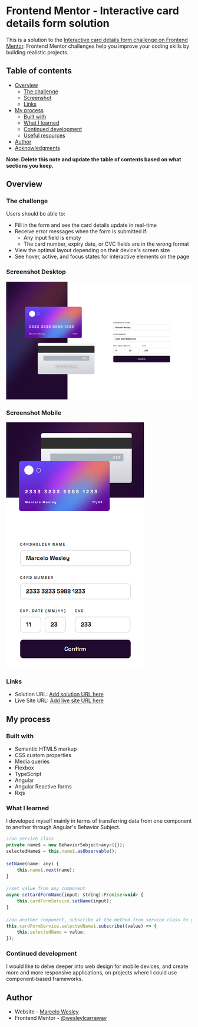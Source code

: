 # Frontend Mentor - Interactive card details form solution

This is a solution to the [Interactive card details form challenge on Frontend Mentor](https://www.frontendmentor.io/challenges/interactive-card-details-form-XpS8cKZDWw). Frontend Mentor challenges help you improve your coding skills by building realistic projects. 

## Table of contents

- [Overview](#overview)
  - [The challenge](#the-challenge)
  - [Screenshot](#screenshot)
  - [Links](#links)
- [My process](#my-process)
  - [Built with](#built-with)
  - [What I learned](#what-i-learned)
  - [Continued development](#continued-development)
  - [Useful resources](#useful-resources)
- [Author](#author)
- [Acknowledgments](#acknowledgments)

**Note: Delete this note and update the table of contents based on what sections you keep.**

## Overview

### The challenge

Users should be able to:

- Fill in the form and see the card details update in real-time
- Receive error messages when the form is submitted if:
  - Any input field is empty
  - The card number, expiry date, or CVC fields are in the wrong format
- View the optimal layout depending on their device's screen size
- See hover, active, and focus states for interactive elements on the page

### Screenshot Desktop

![](./src/assets/screenshot.png)

 <h3>Screenshot Mobile</h3>

![](./src/assets/screenshot-mobile.png)

### Links

- Solution URL: [Add solution URL here](https://your-solution-url.com)
- Live Site URL: [Add live site URL here](https://your-live-site-url.com)

## My process

### Built with

- Semantic HTML5 markup
- CSS custom properties
- Media queries
- Flexbox
- TypeScript
- Angular
- Angular Reactive forms
- Rxjs

### What I learned

I developed myself mainly in terms of transferring data from one component to another through Angular's Behavior Subject.

```js
//on service class
private name$ = new BehaviorSubject<any>({});
selectedName$ = this.name$.asObservable();

setName(name: any) {
	this.name$.next(name);
}

//set value from any component
async setCardFormName(input: string):Promise<void> {
	this.cardFormService.setName(input);
}

//on another component, subscribe at the method from service class to get the value
this.cardFormService.selectedName$.subscribe((value) => {
	this.selectedName = value;
});

```

### Continued development

I would like to delve deeper into web design for mobile devices, and create more and more responsive applications, on projects where I could use component-based frameworks.

## Author

- Website - [Marcelo Wesley](https://www.your-site.com)
- Frontend Mentor - [@wesleylcarraway](https://www.frontendmentor.io/profile/yourusername)
